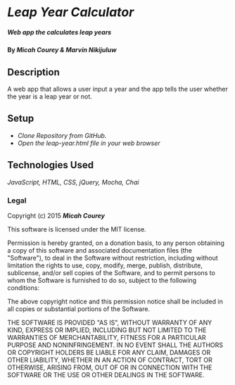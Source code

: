 # _Leap Year Calculator_

#####  _Web app the calculates leap years_

#### By **_Micah Courey & Marvin Nikijuluw_**

## Description

A web app that allows a user input a year and the app tells the user whether the year is a leap year or not.

## Setup

* _Clone Repository from GitHub._
* _Open the leap-year.html file in your web browser_

## Technologies Used

_JavaScript, HTML, CSS, jQuery, Mocha, Chai_

### Legal

Copyright (c) 2015 **_Micah Courey_**

This software is licensed under the MIT license.

Permission is hereby granted, on a donation basis, to any person obtaining a copy of this software and associated documentation files (the "Software"), to deal in the Software without restriction, including without limitation the rights to use, copy, modify, merge, publish, distribute, sublicense, and/or sell copies of the Software, and to permit persons to whom the Software is furnished to do so, subject to the following conditions:

The above copyright notice and this permission notice shall be included in all copies or substantial portions of the Software.

THE SOFTWARE IS PROVIDED "AS IS", WITHOUT WARRANTY OF ANY KIND, EXPRESS OR IMPLIED, INCLUDING BUT NOT LIMITED TO THE WARRANTIES OF MERCHANTABILITY, FITNESS FOR A PARTICULAR PURPOSE AND NONINFRINGEMENT. IN NO EVENT SHALL THE AUTHORS OR COPYRIGHT HOLDERS BE LIABLE FOR ANY CLAIM, DAMAGES OR OTHER LIABILITY, WHETHER IN AN ACTION OF CONTRACT, TORT OR OTHERWISE, ARISING FROM, OUT OF OR IN CONNECTION WITH THE SOFTWARE OR THE USE OR OTHER DEALINGS IN THE SOFTWARE.
